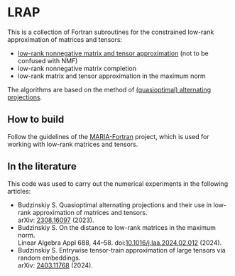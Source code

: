 # LRAP
This is a collection of Fortran subroutines for the constrained low-rank approximation of matrices and tensors:
- [low-rank nonnegative matrix and tensor approximation](https://doi.org/10.1007/s40314-023-02211-2) (not to be confused with NMF)
- low-rank nonnegative matrix completion
- low-rank matrix and tensor approximation in the maximum norm

The algorithms are based on the method of [(quasioptimal) alternating projections](https://arxiv.org/abs/2308.16097).

## How to build
Follow the guidelines of the [MARIA-Fortran](https://github.com/sbudzinskiy/MARIA-Fortran) project, which is used for working with low-rank matrices and tensors.

## In the literature
This code was used to carry out the numerical experiments in the following articles:
- Budzinskiy S. Quasioptimal alternating projections and their use in low-rank approximation of matrices and tensors.  
  arXiv: [2308.16097](https://arxiv.org/abs/2308.16097) (2023).
- Budzinskiy S. On the distance to low-rank matrices in the maximum norm.  
  Linear Algebra Appl 688, 44–58. doi:[10.1016/j.laa.2024.02.012](https://doi.org/10.1016/j.laa.2024.02.012) (2024).
- Budzinskiy S. Entrywise tensor-train approximation of large tensors via random embeddings.  
  arXiv: [2403.11768](https://arxiv.org/abs/2403.11768) (2024).
